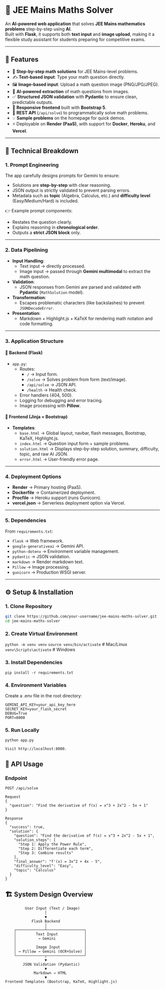 # 🧮 JEE Mains Maths Solver  

An **AI-powered web application** that solves **JEE Mains mathematics problems** step-by-step using **AI**.  
Built with **Flask**, it supports both **text input** and **image upload**, making it a flexible study assistant for students preparing for competitive exams.  

---

## 🚀 Features

- 📘 **Step-by-step math solutions** for JEE Mains-level problems.
- ✍️ **Text-based input**: Type your math question directly.
- 🖼️ **Image-based input**: Upload a math question image (PNG/JPG/JPEG).
- 🔎 **AI-powered extraction** of math questions from images.
- ✅ **Structured JSON validation** with **Pydantic** to ensure clean, predictable outputs.
- 🎨 **Responsive frontend** built with **Bootstrap 5**.
- 🔗 **REST API** (`/api/solve`) to programmatically solve math problems.
- 💡 **Sample problems** on the homepage for quick demos.
- ⚡ Deployable on **Render (PaaS)**, with support for **Docker**, **Heroku**, and **Vercel**.

---

## 🧠 Technical Breakdown

### 1. **Prompt Engineering**
The app carefully designs prompts for Gemini to ensure:
- Solutions are **step-by-step** with clear reasoning.
- JSON output is strictly validated to prevent parsing errors.
- Metadata such as **topic** (Algebra, Calculus, etc.) and **difficulty level** (Easy/Medium/Hard) is included.

👉 Example prompt components:
- Restates the question clearly.
- Explains reasoning in **chronological order**.
- Outputs a **strict JSON block** only.

---

### 2. **Data Pipelining**
- **Input Handling**:
  - Text input → directly processed.
  - Image input → passed through **Gemini multimodal** to extract the math question.
- **Validation**:
  - JSON responses from Gemini are parsed and validated with **Pydantic** (`MathSolution` model).
- **Transformation**:
  - Escapes problematic characters (like backslashes) to prevent `JSONDecodeError`.
- **Presentation**:
  - Markdown + Highlight.js + KaTeX for rendering math notation and code formatting.

---

### 3. **Application Structure**

#### 🔹 Backend (Flask)
- `app.py`:
  - Routes:
    - `/` → Input form.
    - `/solve` → Solves problem from form (text/image).
    - `/api/solve` → JSON API.
    - `/health` → Health check.
  - Error handlers (404, 500).
  - Logging for debugging and error tracing.
  - Image processing with **Pillow**.

#### 🔹 Frontend (Jinja + Bootstrap)
- **Templates**:
  - `base.html` → Global layout, navbar, flash messages, Bootstrap, KaTeX, Highlight.js.
  - `index.html` → Question input form + sample problems.
  - `solution.html` → Displays step-by-step solution, summary, difficulty, topic, and raw AI JSON.
  - `error.html` → User-friendly error page.

---

### 4. **Deployment Options**
- **Render** → Primary hosting (PaaS).
- **Dockerfile** → Containerized deployment.
- **Procfile** → Heroku support (runs Gunicorn).
- **vercel.json** → Serverless deployment option via Vercel.

---

### 5. **Dependencies**
From `requirements.txt`:
- `Flask` → Web framework.
- `google-generativeai` → Gemini API.
- `python-dotenv` → Environment variable management.
- `pydantic` → JSON validation.
- `markdown` → Render markdown text.
- `Pillow` → Image processing.
- `gunicorn` → Production WSGI server.

---

## ⚙️ Setup & Installation

### 1. Clone Repository
```bash
git clone https://github.com/your-username/jee-mains-maths-solver.git
cd jee-mains-maths-solver
```
### 2. Create Virtual Environment
`python -m venv venv`
`source venv/bin/activate`   # Mac/Linux
`venv\Scripts\activate`      # Windows

### 3. Install Dependencies
`pip install -r requirements.txt`

### 4. Environment Variables

Create a .env file in the root directory:

```
GEMINI_API_KEY=your_api_key_here
SECRET_KEY=your_flask_secret
DEBUG=True
PORT=8000
```

### 5. Run Locally
`python app.py`


`Visit http://localhost:8000.`

## 📡 API Usage

### Endpoint

`POST /api/solve`

```
Request
{
  "question": "Find the derivative of f(x) = x^3 + 2x^2 - 5x + 1"
}
```
```
Response
{
  "success": true,
  "solution": {
    "question": "Find the derivative of f(x) = x^3 + 2x^2 - 5x + 1",
    "solution_steps": [
      "Step 1: Apply the Power Rule",
      "Step 2: Differentiate each term",
      "Step 3: Combine results"
    ],
    "final_answer": "f'(x) = 3x^2 + 4x - 5",
    "difficulty_level": "Easy",
    "topic": "Calculus"
  }
}
```

## 🏗️ System Design Overview

```
         User Input (Text / Image)
                  │
                  ▼
            Flask Backend
                  │
    ┌─────────────┴─────────────────┐
    │         Text Input            │
    │          → Gemini             │
    │                               │
    │         Image Input           │
    │ → Pillow → Gemini (OCR+Solve) │
    └─────────────┬─────────────────┘
                  ▼
        JSON Validation (Pydantic)
                  ▼
             Markdown → HTML
                  ▼
Frontend Templates (Bootstrap, KaTeX, Highlight.js)
```
